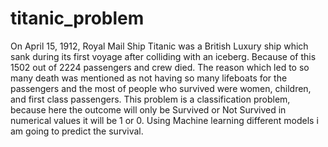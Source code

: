 # titanic_problem

On April 15, 1912, Royal Mail Ship Titanic was a British Luxury ship which sank during its first voyage after colliding with an iceberg. Because of this 1502 out of 2224 passengers and crew died. The reason which led to so many death was mentioned as not having so many lifeboats for the passengers and the most of  people who survived were women, children, and first class passengers.
This problem is a classification problem, because here the outcome will only be Survived or Not Survived in numerical values it will be 1 or 0.
Using Machine learning different models i am going to predict the survival.

